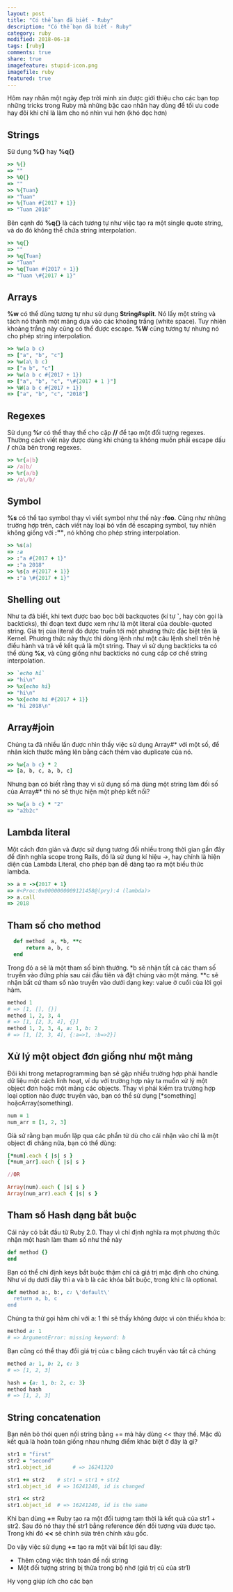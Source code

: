 ```yaml
---
layout: post
title: "Có thể bạn đã biết - Ruby"
description: "Có thể bạn đã biết - Ruby"
category: ruby
modified: 2018-06-18
tags: [ruby]
comments: true
share: true
imagefeature: stupid-icon.png
imagefile: ruby
featured: true
---
```


Hôm nay nhân một ngày đẹp trời mình xin được giới thiệu cho các bạn top những tricks trong Ruby mà những bậc cao nhân hay dùng để tối ưu code hay đôi khi chỉ là làm cho nó nhìn vui hơn (khó đọc hơn) 

## Strings

Sử dụng **%{}** hay **%q{}**

```ruby
>> %{}
=> ""
>> %Q{}
=> ""
>> %{Tuan}
=> "Tuan"
>> %{Tuan #{2017 + 1}}
=> "Tuan 2018"
```

Bên cạnh đó **%q{}** là cách tương tự như việc tạo ra một single quote string, và do đó không thể chứa string interpolation.


```ruby
>> %q{}
=> ""
>> %q{Tuan}
=> "Tuan"
>> %q{Tuan #{2017 + 1}}
=> "Tuan \#{2017 + 1}"
```

## Arrays

**%w** có thể dùng tương tự như sử dụng **String#split**. Nó lấy một string và tách nó thành một mảng dựa vào các khoảng trắng (white space). Tuy nhiên khoảng trắng này cũng có thể được escape. **%W** cũng tương tự nhưng nó cho phép string interpolation.

```ruby
>> %w(a b c)
=> ["a", "b", "c"]
>> %w(a\ b c)
=> ["a b", "c"]
>> %w(a b c #{2017 + 1})
=> ["a", "b", "c", "\#{2017 + 1 }"]
>> %W(a b c #{2017 + 1})
=> ["a", "b", "c", "2018"]
```

## Regexes

Sử dụng **%r** có thể thay thế cho cặp **//** để tạo một đối tượng regexes. Thường cách viết này được dùng khi chúng ta không muốn phải escape dấu **/** chứa bên trong regexes.

```ruby
>> %r{a|b}
=> /a|b/
>> %r{a/b}
=> /a\/b/
```

## Symbol

**%s** có thể tạo symbol thay vì viết symbol như thế này **:foo**. Cũng như những trường hợp trên, cách viết này loại bỏ vấn đề escaping symbol, tuy nhiên không giống với **:""**, nó không cho phép string interpolation.

```ruby
>> %s(a)
=> :a
>> :"a #{2017 + 1}"
=> :"a 2018"
>> %s{a #{2017 + 1}}
=> :"a \#{2017 + 1}"
```

## Shelling out

Như ta đã biết, khi text được bao bọc bởi backquotes (kí tự **`**, hay còn gọi là backticks), thì đoạn text được xem như là một literal của double-quoted string. Giá trị của literal đó được truền tới một phương thức đặc biệt tên là Kernel. Phương thức này thực thi dòng lệnh như một câu lệnh shell trên hệ điều hành và trả về kết quả là một string. Thay vì sử dụng backticks ta có thể dùng **%x**, và cũng giống như backticks nó cung cấp cơ chế string interpolation.

```ruby
>> `echo hi`
=> "hi\n"
>> %x{echo hi}
=> "hi\n"
>> %x{echo hi #{2017 + 1}}
=> "hi 2018\n"
```

## Array#join

Chúng ta đã nhiều lần được nhìn thấy việc sử dụng Array#* với một số, để nhân kích thước mảng lên bằng cách thêm vào duplicate của nó.

```ruby
>> %w{a b c} * 2
=> [a, b, c, a, b, c]
```

Nhưng bạn có biết rằng thay vì sử dụng số mà dùng một string làm đối số của Array#* thì nó sẽ thực hiện một phép kết nối?

```ruby
>> %w{a b c} * "2"
=> "a2b2c"
```

## Lambda literal

Một cách đơn giản và được sử dụng tương đối nhiều trong thời gian gần đây để định nghĩa scope trong Rails, đó là sử dụng kí hiệu ->, hay chính là hiện diện của Lambda Literal, cho phép bạn dễ dàng tạo ra một biểu thức lambda.

```ruby
>> a = ->{2017 + 1}
=> #<Proc:0x0000000009121458@(pry):4 (lambda)>
>> a.call
=> 2018
```
## Tham số cho method

```ruby
  def method  a, *b, **c
      return a, b, c
  end
```

Trong đó a sẽ là một tham số bình thường. *b sẽ nhận tất cả các tham số truyền vào đứng phía sau cái đầu tiên và đặt chúng vào một mảng. **c sẽ nhận bất cứ tham số nào truyền vào dưới dạng key: value ở cuối của lời gọi hàm.

```ruby
method 1
# => [1, [], {}]
method 1, 2, 3, 4
# => [1, [2, 3, 4], {}]
method 1, 2, 3, 4, a: 1, b: 2
# => [1, [2, 3, 4], {:a=>1, :b=>2}]
```

## Xử lý một object đơn giống như một mảng

Đôi khi trong metaprogramming bạn sẽ gặp nhiều trường hợp phải handle dữ liệu một cách linh hoạt, ví dụ với trường hợp này ta muốn xử lý một object đơn hoặc một mảng các objects. Thay vì phải kiểm tra trường hợp loại option nào được truyền vào, bạn có thể sử dụng [*something] hoặcArray(something).

```ruby
num = 1
num_arr = [1, 2, 3]
```

Giả sử rằng bạn muốn lặp qua các phần tử dù cho cái nhận vào chỉ là một object đi chăng nữa, bạn có thể dùng:

```ruby
[*num].each { |s| s }
[*num_arr].each { |s| s }

//OR

Array(num).each { |s| s }
Array(num_arr).each { |s| s }
```

## Tham số Hash dạng bắt buộc

Cái này có bắt đầu từ Ruby 2.0. Thay vì chỉ định nghĩa ra mọt phương thức nhận một hash làm tham số như thế này

```ruby
def method {}
end
```

Bạn có thể chỉ định keys bắt buộc thậm chí cả giá trị mặc định cho chúng. Như ví dụ dưới đây thì a và b là các khóa bắt buộc, trong khi c là optional.

```ruby
def method a:, b:, c: \'default\'
  return a, b, c
end
```

Chúng ta thử gọi hàm chỉ với a: 1 thì sẽ thấy không được vì còn thiếu khóa b:

```ruby
method a: 1
# => ArgumentError: missing keyword: b
```

Bạn cũng có thể thay đổi giá trị của c bằng cách truyền vào tất cả chúng

```ruby
method a: 1, b: 2, c: 3
# => [1, 2, 3]

hash = {a: 1, b: 2, c: 3}
method hash
# => [1, 2, 3]
```

## String concatenation

Bạn nên bỏ thói quen nối string bằng += mà hãy dùng << thay thế. Mặc dù kết quả là hoàn toàn giống nhau nhưng điểm khác biệt ở đây là gì?

```ruby
str1 = "first"
str2 = "second"
str1.object_id       # => 16241320

str1 += str2    # str1 = str1 + str2
str1.object_id  # => 16241240, id is changed

str1 << str2
str1.object_id  # => 16241240, id is the same
```
Khi bạn dùng **+=** Ruby tạo ra một đối tượng tạm thời là kết quả của str1 + str2. Sau đó nó thay thế str1 bằng reference đến đối tượng vừa được tạo. Trong khi đó **<<** sẽ chỉnh sửa trên chính xâu gốc.

Do vậy việc sử dụng **+=** tạo ra một vài bất lợi sau đây:

* Thêm công việc tính toán để nối string
* Một đối tượng string bị thừa trong bộ nhớ (giá trị cũ của str1)

Hy vọng giúp ích cho các bạn
